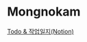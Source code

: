 # Mongnokam

<a href="https://babyazalea.notion.site/monokam-Angular-416edb68a5304822ba9496bf1d56ccd5">Todo & 작업일지(Notion)</a>
